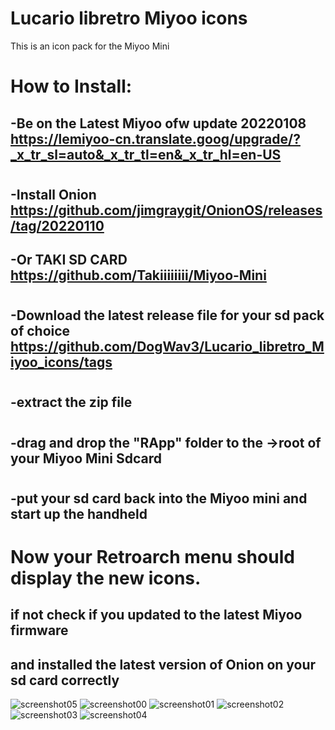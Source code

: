 # Lucario libretro Miyoo icons

This is an icon pack for the Miyoo Mini 

# How to Install:
## -Be on the Latest Miyoo ofw update 20220108 https://lemiyoo-cn.translate.goog/upgrade/?_x_tr_sl=auto&_x_tr_tl=en&_x_tr_hl=en-US
#
## -Install Onion https://github.com/jimgraygit/OnionOS/releases/tag/20220110
## -Or TAKI SD CARD https://github.com/Takiiiiiiii/Miyoo-Mini
#
## -Download the latest release file for your sd pack of choice https://github.com/DogWav3/Lucario_libretro_Miyoo_icons/tags
#
## -extract the zip file 
#
## -drag and drop the "RApp" folder to the ->root of your Miyoo Mini Sdcard
#
## -put your sd card back into the Miyoo mini and start up the handheld
#
#
# Now your Retroarch menu should display the new icons.
## if not check if you updated to the latest Miyoo firmware
## and installed the latest version of Onion on your sd card correctly 
![screenshot05](https://user-images.githubusercontent.com/25871524/149636596-33e8815b-7b9a-49df-8e21-0be2e489e80f.png)
![screenshot00](https://user-images.githubusercontent.com/25871524/149636597-95c84191-23dc-4de2-9f60-837a91c45730.png)
![screenshot01](https://user-images.githubusercontent.com/25871524/149636598-060dd54f-fc33-4f0b-81d5-82b7a3a16dd0.png)
![screenshot02](https://user-images.githubusercontent.com/25871524/149636599-25acba89-5527-4afc-a808-048252459650.png)
![screenshot03](https://user-images.githubusercontent.com/25871524/149636600-85664755-8e40-4c97-94df-52f652c69118.png)
![screenshot04](https://user-images.githubusercontent.com/25871524/149636602-003aa64e-999e-4a24-aa75-4110932ef39a.png)
